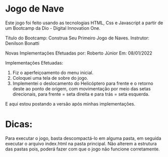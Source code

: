 # Jogo de Nave

Este jogo foi feito usando as tecnologias HTML, Css e Javascript a partir de um Bootcamp da Dio - Digital Innovation One.

Título do Bootcamp: Construa Seu Primeiro Jogo de Naves.
Instrutor: Denilson Bonatti

Novas Implementações Efetuadas por:
Roberto Júnior 
Em: 08/01/2022

Implementações Efetuadas:
1) Fiz o aperfeiçoamento do menu inicial.
2) Coloquei uma tela de sobre do jogo.
3) Implementei o deslocamento do Helicóptero para frente e o retorno deste ao ponto de origem, com movimentação por meio das setas direcionais, para frente = seta direita e para trás = seta esquerda.

E aqui estou postando a versão após minhas implementações.

# Dicas:
Para executar o jogo, basta descompactá-lo em alguma pasta, em seguida executar o arquivo index.html na pasta principal.
Não alterem a estrutura das pastas pois, poderá fazer com que o jogo não funcione corretamente.
